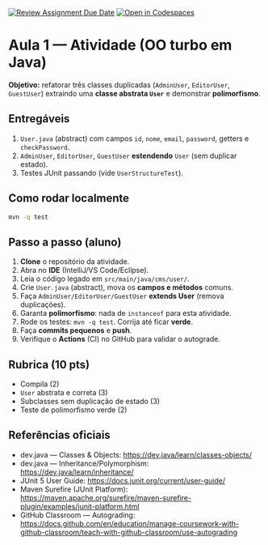 [![Review Assignment Due Date](https://classroom.github.com/assets/deadline-readme-button-22041afd0340ce965d47ae6ef1cefeee28c7c493a6346c4f15d667ab976d596c.svg)](https://classroom.github.com/a/_bS7pPzt)
[![Open in Codespaces](https://classroom.github.com/assets/launch-codespace-2972f46106e565e64193e422d61a12cf1da4916b45550586e14ef0a7c637dd04.svg)](https://classroom.github.com/open-in-codespaces?assignment_repo_id=20244261)
# Aula 1 — Atividade (OO turbo em Java)
**Objetivo:** refatorar três classes duplicadas (`AdminUser`, `EditorUser`, `GuestUser`) extraindo uma **classe abstrata `User`** e demonstrar **polimorfismo**.

## Entregáveis
1. `User.java` (abstract) com campos `id`, `nome`, `email`, `password`, getters e `checkPassword`.
2. `AdminUser`, `EditorUser`, `GuestUser` **estendendo** `User` (sem duplicar estado).
3. Testes JUnit passando (vide `UserStructureTest`).

## Como rodar localmente
```bash
mvn -q test
```

## Passo a passo (aluno)
1. **Clone** o repositório da atividade.
2. Abra no **IDE** (IntelliJ/VS Code/Eclipse).
3. Leia o código legado em `src/main/java/cms/user/`.
4. Crie `User.java` (abstract), mova os **campos e métodos** comuns.
5. Faça `AdminUser/EditorUser/GuestUser` **extends User** (remova duplicações).
6. Garanta **polimorfismo**: nada de `instanceof` para esta atividade.
7. Rode os testes: `mvn -q test`. Corrija até ficar **verde**.
8. Faça **commits pequenos** e **push**.
9. Verifique o **Actions** (CI) no GitHub para validar o autograde.

## Rubrica (10 pts)
- Compila (2)
- `User` abstrata e correta (3)
- Subclasses sem duplicação de estado (3)
- Teste de polimorfismo verde (2)

## Referências oficiais
- dev.java — Classes & Objects: https://dev.java/learn/classes-objects/
- dev.java — Inheritance/Polymorphism: https://dev.java/learn/inheritance/
- JUnit 5 User Guide: https://docs.junit.org/current/user-guide/
- Maven Surefire (JUnit Platform): https://maven.apache.org/surefire/maven-surefire-plugin/examples/junit-platform.html
- GitHub Classroom — Autograding: https://docs.github.com/en/education/manage-coursework-with-github-classroom/teach-with-github-classroom/use-autograding

